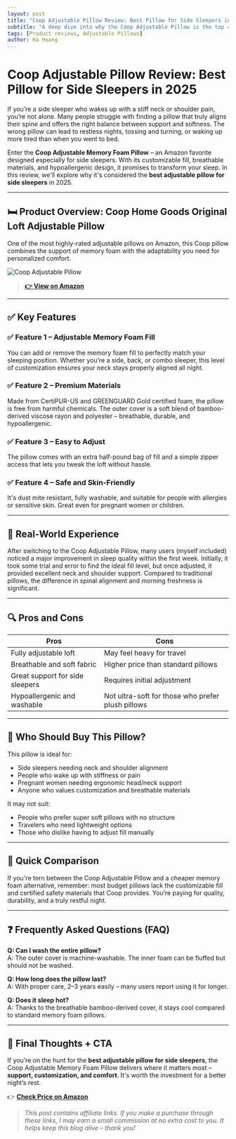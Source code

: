 ```yaml
---
layout: post
title: "Coop Adjustable Pillow Review: Best Pillow for Side Sleepers in 2025"
subtitle: "A deep dive into why the Coop Adjustable Pillow is the top choice for side sleepers seeking comfort and neck support in 2025."
tags: [Product reviews, Adjustable Pillows]
author: Ha Hoang
---
```


# Coop Adjustable Pillow Review: Best Pillow for Side Sleepers in 2025

If you’re a side sleeper who wakes up with a stiff neck or shoulder pain, you’re not alone. Many people struggle with finding a pillow that truly aligns their spine and offers the right balance between support and softness. The wrong pillow can lead to restless nights, tossing and turning, or waking up more tired than when you went to bed.

Enter the **Coop Adjustable Memory Foam Pillow** – an Amazon favorite designed especially for side sleepers. With its customizable fill, breathable materials, and hypoallergenic design, it promises to transform your sleep. In this review, we'll explore why it's considered the **best adjustable pillow for side sleepers** in 2025.

---

## 🛏️ Product Overview: Coop Home Goods Original Loft Adjustable Pillow

One of the most highly-rated adjustable pillows on Amazon, this Coop pillow combines the support of memory foam with the adaptability you need for personalized comfort.

![Coop Adjustable Pillow](https://m.media-amazon.com/images/I/81jChYY+-fL._AC_SL1500_.jpg)

> **[👉 View on Amazon](https://amzn.to/4mcBrOD?tag=havan07-20)**

---

## ✅ Key Features

### ✅ Feature 1 – Adjustable Memory Foam Fill  
You can add or remove the memory foam fill to perfectly match your sleeping position. Whether you’re a side, back, or combo sleeper, this level of customization ensures your neck stays properly aligned all night.

### ✅ Feature 2 – Premium Materials  
Made from CertiPUR-US and GREENGUARD Gold certified foam, the pillow is free from harmful chemicals. The outer cover is a soft blend of bamboo-derived viscose rayon and polyester – breathable, durable, and hypoallergenic.

### ✅ Feature 3 – Easy to Adjust  
The pillow comes with an extra half-pound bag of fill and a simple zipper access that lets you tweak the loft without hassle.

### ✅ Feature 4 – Safe and Skin-Friendly  
It's dust mite resistant, fully washable, and suitable for people with allergies or sensitive skin. Great even for pregnant women or children.

---

## 💬 Real-World Experience

After switching to the Coop Adjustable Pillow, many users (myself included) noticed a major improvement in sleep quality within the first week. Initially, it took some trial and error to find the ideal fill level, but once adjusted, it provided excellent neck and shoulder support. Compared to traditional pillows, the difference in spinal alignment and morning freshness is significant.

---

## 🔍 Pros and Cons

| Pros | Cons |
|------|------|
| Fully adjustable loft | May feel heavy for travel |
| Breathable and soft fabric | Higher price than standard pillows |
| Great support for side sleepers | Requires initial adjustment |
| Hypoallergenic and washable | Not ultra-soft for those who prefer plush pillows |

---

## 👥 Who Should Buy This Pillow?

This pillow is ideal for:

- Side sleepers needing neck and shoulder alignment  
- People who wake up with stiffness or pain  
- Pregnant women needing ergonomic head/neck support  
- Anyone who values customization and breathable materials

It may not suit:

- People who prefer super soft pillows with no structure  
- Travelers who need lightweight options  
- Those who dislike having to adjust fill manually

---

## 🔄 Quick Comparison

If you're torn between the Coop Adjustable Pillow and a cheaper memory foam alternative, remember: most budget pillows lack the customizable fill and certified safety materials that Coop provides. You’re paying for quality, durability, and a truly restful night.

---

## ❓ Frequently Asked Questions (FAQ)

**Q: Can I wash the entire pillow?**  
A: The outer cover is machine-washable. The inner foam can be fluffed but should not be washed.

**Q: How long does the pillow last?**  
A: With proper care, 2–3 years easily – many users report using it for longer.

**Q: Does it sleep hot?**  
A: Thanks to the breathable bamboo-derived cover, it stays cool compared to standard memory foam pillows.

---

## 🎯 Final Thoughts + CTA

If you’re on the hunt for the **best adjustable pillow for side sleepers**, the Coop Adjustable Memory Foam Pillow delivers where it matters most – **support, customization, and comfort**. It's worth the investment for a better night’s rest.

👉 [**Check Price on Amazon**](https://amzn.to/4mcBrOD?tag=havan07-20)

> *This post contains affiliate links. If you make a purchase through these links, I may earn a small commission at no extra cost to you. It helps keep this blog alive – thank you!*
